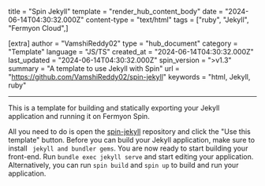 title = "Spin Jekyll"
template = "render_hub_content_body"
date = "2024-06-14T04:30:32.000Z"
content-type = "text/html"
tags = ["ruby", "Jekyll", "Fermyon Cloud",]

[extra]
author = "VamshiReddy02"
type = "hub_document"
category = "Template"
language = "JS/TS"
created_at = "2024-06-14T04:30:32.000Z"
last_updated = "2024-06-14T04:30:32.000Z"
spin_version = ">v1.3"
summary =  "A template to use Jekyll with Spin"
url = "https://github.com/VamshiReddy02/spin-jekyll"
keywords = "html, Jekyll, ruby"

---

This is a template for building and statically exporting your Jekyll application and running it on Fermyon Spin.

All you need to do is open the [spin-jekyll](https://github.com/VamshiReddy02/spin-jekyll) repository and click the "Use this template" button. Before you can build your Jekyll application, make sure to install ` jekyll and bundler gems`. You are now ready to start building your front-end. Run `bundle exec jekyll serve` and start editing your application. Alternatively, you can run `spin build` and `spin up` to build and run your application.